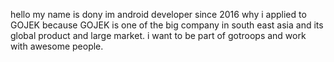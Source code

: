 hello my name is dony im android developer since 2016 why i applied to GOJEK because GOJEK is one of the big company in south east asia and its global product and large market.
i want to be part of gotroops and work with awesome people.